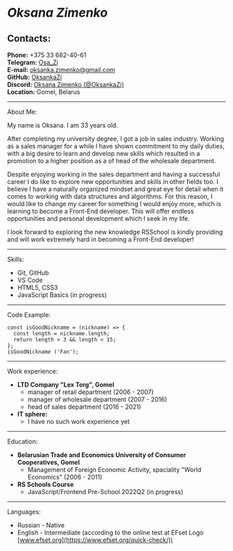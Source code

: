# _Oksana Zimenko_

## Contacts:

**Phone:** +375 33 682-40-61  
**Telegram:** [Osa_Zi](https://tlgg.ru/Osa_Zi)  
**E-mail:** oksanka.zimenko@gmail.com  
**GitHub:** [OksankaZi](https://github.com/OksankaZi)  
**Discord:** [Oksana Zimenko (@OksankaZi)](https://discordapp.com/users/992731927368974427)  
**Location:** Gomel, Belarus

---

About Me:

My name is Oksana. I am 33 years old.

After completing my university degree, I got a job in sales industry. Working as a sales manager for a while I have shown commitment to my daily duties, with a big desire to learn and develop new skills which resulted in a promotion to a higher position as a of head of the wholesale department.

Despite enjoying working in the sales department and having a successful career I do like to explore new opportunities and skills in other fields too. I believe I have a naturally organized mindset and great eye for detail when it comes to working with data structures and algorithms. For this reason, I would like to change my career for something I would enjoy more, which is learning to become a Front-End developer. This will offer endless opportunities and personal development which I seek in my life.

I look forward to exploring the new knowledge RSSchool is kindly providing and will work extremely hard in becoming a Front-End developer!

---

Skills:

- Git, GitHub
- VS Code
- HTML5, CSS3
- JavaScript Basics (in progress)

---

Code Example:

```
const isGoodNickname = (nickname) => {
  const length = nickname.length;
  return length > 3 && length < 15;
};
isGoodNickname ('Fan');
```

---

Work experience:

- **LTD Company "Lex Torg", Gomel**
  - manager of retail department (2006 - 2007)
  - manager of wholesale department (2007 - 2016)
  - head of sales department (2016 - 2021)
- **IT sphere:**
  - I have no such work experience yet

---

Education:

- **Belarusian Trade and Economics University of Consumer Cooperatives, Gomel**
  - Management of Foreign Economic Activity, spaciality "World Economics" (2006 - 2011)
- **RS Schools Course**
  - JavaScript/Frontend Pre-School 2022Q2 (in progress)

---

Languages:

- Russian - Native
- English - Intermediate (according to the online test at EFset Logo [www.efset.org](https://www.efset.org/quick-check/))
